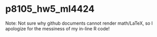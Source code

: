 # p8105_hw5_ml4424

Note: Not sure why github documents cannot render math/LaTeX, so I apologize for the messiness of my in-line R code!